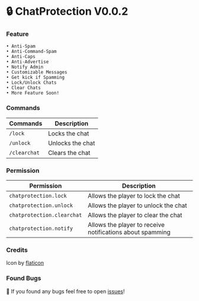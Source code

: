 # 🔒 ChatProtection V0.0.2
### Feature
    • Anti-Spam                                   
    • Anti-Command-Spam                                   
    • Anti-Caps                               
    • Anti-Advertise                              
    • Notify Admin                                   
    • Customizable Messages                                   
    • Get kick if Spamming                               
    • Lock/Unlock Chats                               
    • Clear Chats
    • More Feature Soon!

### Commands
| Commands | Description |
|---------|-------------|
| ```/lock``` | Locks the chat |
| ```/unlock``` | Unlocks the chat |
| ```/clearchat``` | Clears the chat |

### Permission
| Permission | Description |
|---------|-------------|
| ```chatprotection.lock``` | Allows the player to lock the chat |
| ```chatprotection.unlock``` | Allows the player to unlock the chat |
| ```chatprotection.clearchat``` | Allows the player to clear the chat |
| ```chatprotection.notify``` | Allows the player to receive notifications about spamming |

### Credits
Icon by [flaticon](https://www.flaticon.com/free-icons/chat)

### Found Bugs
🔎 If you found any bugs feel free to open [issues](https://github.com/LuthMC/ChatProtection/issues)!
